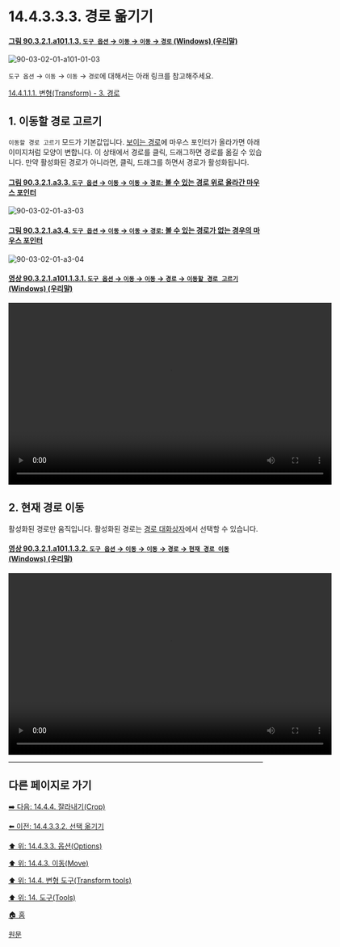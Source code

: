 # 14.4.3.3.3. 경로 옮기기

<a id="90-03-02-01-a101-01-03"></a>

#### [그림 90.3.2.1.a101.1.3. `도구 옵션` → `이동` → `이동` → `경로` (Windows) (우리말)](./90-03-02-01-move.md#90-03-02-01-a101-01-03)
![90-03-02-01-a101-01-03](https://github.com/wonder13662/gimp/assets/15767104/e6d0e96f-fb3d-4477-9f86-77470f837026)

`도구 옵션` → `이동` → `이동` → `경로`에 대해서는 아래 링크를 참고해주세요.

[14.4.1.1.1. 변형(Transform) - 3. 경로](./14-04-01-01-01-transform.md#14-04-01-01-01-s3)

## 1. 이동할 경로 고르기
`이동할 경로 고르기` 모드가 기본값입니다. [보이는 경로](./15-02-03-paths-dialog.md)에 마우스 포인터가 올라가면 아래 이미지처럼 모양이 변합니다. 이 상태에서 경로를 클릭, 드래그하면 경로를 옮길 수 있습니다. 만약 활성화된 경로가 아니라면, 클릭, 드래그를 하면서 경로가 활성화됩니다.

<a comment="보이는 경로 링크 수정하기(아직 페이지 작업이 완료되지 않음)"></a>

<a id="90-03-02-01-a3-03"></a>

#### [그림 90.3.2.1.a3.3. `도구 옵션` → `이동` → `이동` → `경로`: 볼 수 있는 경로 위로 올라간 마우스 포인터](./90-03-02-01-move.md#90-03-02-01-a3-03)
![90-03-02-01-a3-03](https://github.com/wonder13662/gimp/assets/15767104/9309e0f2-bf62-4324-a4a7-94fb333fe800)

<a id="90-03-02-01-a3-04"></a>

#### [그림 90.3.2.1.a3.4. `도구 옵션` → `이동` → `이동` → `경로`: 볼 수 있는 경로가 없는 경우의 마우스 포인터](./90-03-02-01-move.md#90-03-02-01-a3-04)
![90-03-02-01-a3-04](https://github.com/wonder13662/gimp/assets/15767104/90f77818-7769-4280-94a4-79c703fc321d)

<a id="90-03-02-01-a101-01-03-01"></a>

#### [영상 90.3.2.1.a101.1.3.1. `도구 옵션` → `이동` → `이동` → `경로`  → `이동할 경로 고르기` (Windows) (우리말)](./90-03-02-01-move.md#90-03-02-01-a101-01-03-01)
<video controls="controls" width="640" height="360" src="https://github.com/wonder13662/gimp/assets/15767104/d6aaf99b-cc54-4b75-99b9-8fae8c68717d"></video>

## 2. 현재 경로 이동
활성화된 경로만 움직입니다. 활성화된 경로는 [경로 대화상자](./15-02-03-paths-dialog.md)에서 선택할 수 있습니다.

<a id="90-03-02-01-a101-01-03-02"></a>

#### [영상 90.3.2.1.a101.1.3.2. `도구 옵션` → `이동` → `이동` → `경로`  → `현재 경로 이동` (Windows) (우리말)](./90-03-02-01-move.md#90-03-02-01-a101-01-03-02)
<video controls="controls" width="640" height="360" src="https://github.com/wonder13662/gimp/assets/15767104/cec92256-940d-4bb8-92d7-02fff1c78979"></video>

***

## 다른 페이지로 가기

[➡️ 다음: 14.4.4. 잘라내기(Crop)](./14-04-04-00-crop.md)

[⬅️ 이전: 14.4.3.3.2. 선택 옮기기](./14-04-03-03-02-move_selection.md)

[⬆️ 위: 14.4.3.3. 옵션(Options)](./14-04-03-03-00-options.md)

[⬆️ 위: 14.4.3. 이동(Move)](./14-04-03-00-move.md)

[⬆️ 위: 14.4. 변형 도구(Transform tools)](./14-04-00-transform-tools.md)

[⬆️ 위: 14. 도구(Tools)](./14-00-tools.md)

[🏠 홈](./00-home.md)

[원문](https://docs.gimp.org/2.10/ko/gimp-tool-move.html#idm15012)